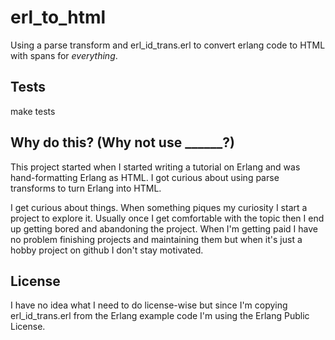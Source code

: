 # erl_to_html
Using a parse transform and erl_id_trans.erl to convert erlang code to HTML with spans for _everything_.

## Tests
make tests

## Why do this? (Why not use ______?)

This project started when I started writing a tutorial on Erlang and was
hand-formatting Erlang as HTML. I got curious about using parse
transforms to turn Erlang into HTML.

I get curious about things. When something piques my curiosity I start a
project to explore it. Usually once I get comfortable with the topic
then I end up getting bored and abandoning the project. When I'm getting
paid I have no problem finishing projects and maintaining them but when
it's just a hobby project on github I don't stay motivated.

## License
I have no idea what I need to do license-wise but since I'm copying
erl_id_trans.erl from the Erlang example code I'm using the Erlang
Public License.
